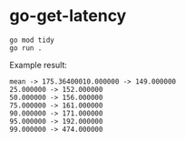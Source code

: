 # go-get-latency
```
go mod tidy
go run .
```

Example result:
```
mean -> 175.36400010.000000 -> 149.000000
25.000000 -> 152.000000
50.000000 -> 156.000000
75.000000 -> 161.000000
90.000000 -> 171.000000
95.000000 -> 192.000000
99.000000 -> 474.000000
```
